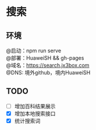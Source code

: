 # 搜索  

## 环境
@启动：npm run serve  
@部署：HuaweiSH && gh-pages  
@域名：https://search.jx3box.com    
@DNS: 境外github，境内HuaweiSH  

## TODO
- [ ] 增加百科结果展示
- [x] 增加本地搜索接口
- [x] 统计搜索词